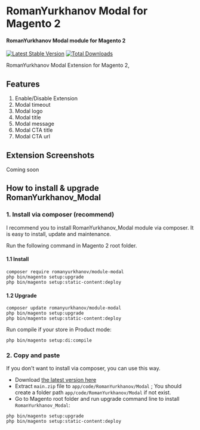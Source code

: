 # RomanYurkhanov Modal for Magento 2
#### RomanYurkhanov Modal module for Magento 2

[![Latest Stable Version](http://poser.pugx.org/romanyurkhanov/module-modal/v)](https://packagist.org/packages/romanyurkhanov/module-modal)
[![Total Downloads](http://poser.pugx.org/romanyurkhanov/module-modal/downloads)](https://packagist.org/packages/romanyurkhanov/module-modal)

RomanYurkhanov Modal Extension for Magento 2,

## Features

1. Enable/Disable Extension
2. Modal timeout
3. Modal logo
4. Modal title
5. Modal message
6. Modal CTA title
7. Modal CTA url

## Extension Screenshots
Coming soon

## How to install & upgrade RomanYurkhanov_Modal

### 1. Install via composer (recommend)

I recommend you to install RomanYurkhanov_Modal module via composer. It is easy to install, update and maintenance.

Run the following command in Magento 2 root folder.

#### 1.1 Install

```
composer require romanyurkhanov/module-modal
php bin/magento setup:upgrade
php bin/magento setup:static-content:deploy
```

#### 1.2 Upgrade

```
composer update romanyurkhanov/module-modal
php bin/magento setup:upgrade
php bin/magento setup:static-content:deploy
```

Run compile if your store in Product mode:

```
php bin/magento setup:di:compile
```

### 2. Copy and paste

If you don't want to install via composer, you can use this way. 

- Download [the latest version here](https://github.com/Roma-Roman/magento-2-Roman-Yurkhanov-modal/archive/main.zip)
- Extract `main.zip` file to `app/code/RomanYurkhanov/Modal` ; You should create a folder path `app/code/RomanYurkhanov/Modal` if not exist.
- Go to Magento root folder and run upgrade command line to install `RomanYurkhanov_Modal`:

```
php bin/magento setup:upgrade
php bin/magento setup:static-content:deploy
```
